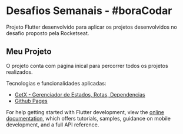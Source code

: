# Desafios Semanais - #boraCodar

Projeto Flutter desenvolvido para aplicar os projetos desenvolvidos no desafio proposto pela Rocketseat.

## Meu Projeto

O projeto conta com página inical para percorrer todos os projetos realizados.

Tecnologias e funcionalidades aplicadas:

- [GetX - Gerenciador de Estados, Rotas, Dependencias](https://github.com/jonataslaw/getx/blob/master/README.pt-br.md)
- [Github Pages](lukassorth.github.io/desafios_semanais/)

For help getting started with Flutter development, view the
[online documentation](https://docs.flutter.dev/), which offers tutorials,
samples, guidance on mobile development, and a full API reference.
